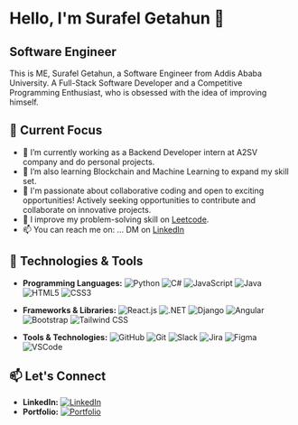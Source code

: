 # Hello, I'm Surafel Getahun 👋
## Software Engineer 
This is ME, Surafel Getahun, a Software Engineer from Addis Ababa University.
A Full-Stack Software Developer  and a Competitive Programming Enthusiast, who is obsessed with the idea of improving himself.


## 🌱 Current Focus

- 🔭 I’m currently working as a Backend Developer intern at A2SV company and do personal projects.
- 🌱 I’m also learning Blockchain and Machine Learning to expand my skill set.
- 🌱 I'm passionate about collaborative coding and open to exciting opportunities! Actively seeking opportunities to contribute and collaborate on innovative projects.
- 👯 I improve my problem-solving skill on [Leetcode](https://leetcode.com/surafellion/).
- 📫 You can reach me on: ... DM on [LinkedIn](https://www.linkedin.com/in/surafel-getahun-3a8344235/)


## 🔧 Technologies & Tools

- **Programming Languages:**
  ![Python](https://img.shields.io/badge/Python-3776AB?style=for-the-badge&logo=python&logoColor=white)  ![C#](https://img.shields.io/badge/C%23-239120?style=for-the-badge&logo=csharp&logoColor=white)
  ![JavaScript](https://img.shields.io/badge/JavaScript-F7DF1E?style=for-the-badge&logo=javascript&logoColor=black)
  ![Java](https://img.shields.io/badge/Java-007396?style=for-the-badge&logo=java&logoColor=white)
  ![HTML5](https://img.shields.io/badge/HTML5-E34F26?style=for-the-badge&logo=html5&logoColor=white)
  ![CSS3](https://img.shields.io/badge/CSS3-1572B6?style=for-the-badge&logo=css3&logoColor=white)
  

- **Frameworks & Libraries:**  ![React.js](https://img.shields.io/badge/React.js-61DAFB?style=for-the-badge&logo=react&logoColor=white)
   ![.NET](https://img.shields.io/badge/.NET-512BD4?style=for-the-badge&logo=dotnet&logoColor=white)
   ![Django](https://img.shields.io/badge/Django-092E20?style=for-the-badge&logo=django&logoColor=white)
   ![Angular](https://img.shields.io/badge/Angular-DD0031?style=for-the-badge&logo=angular&logoColor=white)
   ![Bootstrap](https://img.shields.io/badge/Bootstrap-563D7C?style=for-the-badge&logo=bootstrap&logoColor=white)
   ![Tailwind CSS](https://img.shields.io/badge/Tailwind_CSS-38B2AC?style=for-the-badge&logo=tailwind-css&logoColor=white)

  
  
- **Tools & Technologies:** ![GitHub](https://img.shields.io/badge/GitHub-181717?style=for-the-badge&logo=github&logoColor=white)
   ![Git](https://img.shields.io/badge/Git-F05032?style=for-the-badge&logo=git&logoColor=white)
   ![Slack](https://img.shields.io/badge/Slack-4A154B?style=for-the-badge&logo=slack&logoColor=white)
   ![Jira](https://img.shields.io/badge/Jira-0052CC?style=for-the-badge&logo=jira&logoColor=white)
   ![Figma](https://img.shields.io/badge/Figma-F24E1E?style=for-the-badge&logo=figma&logoColor=white)
   ![VSCode](https://img.shields.io/badge/VSCode-007ACC?style=for-the-badge&logo=visual-studio-code&logoColor=white)




 
## 📫 Let's Connect

- **LinkedIn:** [![LinkedIn](https://img.shields.io/badge/LinkedIn-0077B5?style=for-the-badge&logo=linkedin&logoColor=white)](https://www.linkedin.com/in/surafel-getahun-3a8344235/)
- **Portfolio:** [![Portfolio](https://img.shields.io/badge/Portfolio-000000?style=for-the-badge&logo=none&logoColor=white)
](https://surafel-portfolio.vercel.app/)


 

 
 

